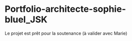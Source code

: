 # Portfolio-architecte-sophie-bluel_JSK

Le projet est prêt pour la soutenance (à valider avec Marie)
